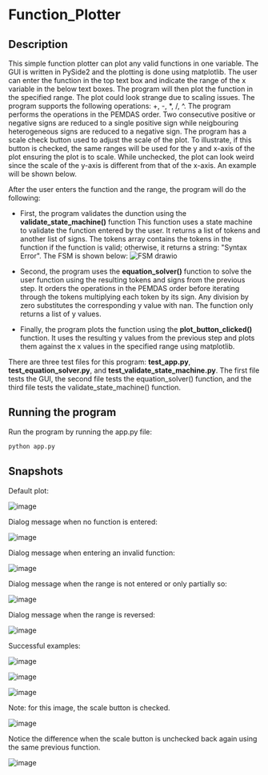 # Function_Plotter

## Description

This simple function plotter can plot any valid functions in one variable. The GUI is written in PySide2 and the plotting is done using matplotlib. The user can enter the function in the top text box and indicate the range of the x variable in the below text boxes. The program will then plot the function in the specified range. The plot could look strange due to scaling issues. The program supports the following operations: +, -, *, /, ^. The program performs the operations in the PEMDAS order. Two consecutive positive or negative signs are reduced to a single positive sign while neigbouring heterogeneous signs are reduced to a negative sign. The program has a scale check button used to adjust the scale of the plot. To illustrate, if this button is checked, the same ranges will be used for the y and x-axis of the plot ensuring the plot is to scale. While unchecked, the plot can look weird since the scale of the y-axis is different from that of the x-axis. An example will be shown below.    

After the user enters the function and the range, the program will do the following:

* First, the program validates the dunction using the **validate_state_machine()** function This function uses a state machine to validate the function entered by the user. It returns a list of tokens and another list of signs. The tokens array contains the tokens in the function if the function is valid; otherwise, it returns a string: "Syntax Error". The FSM is shown below:
![FSM drawio](https://github.com/3omara/Function_Plotter/assets/61950995/6fdd0c51-2296-4d2a-976e-598a92c4a34e)

* Second, the program uses the **equation_solver()** function to solve the user function using the resulting tokens and signs from the previous step. It orders the operations in the PEMDAS order before iterating through the tokens multiplying each token by its sign. Any division by zero substitutes the corresponding y value with nan. The function only returns a list of y values.
* Finally, the program plots the function using the **plot_button_clicked()** function. It uses the resulting y values from the previous step and plots them against the x values in the specified range using matplotlib.

There are three test files for this program: **test_app.py**, **test_equation_solver.py**, and **test_validate_state_machine.py**. The first file tests the GUI, the second file tests the equation_solver() function, and the third file tests the validate_state_machine() function.

## Running the program

Run the program by running the app.py file:

```bash
python app.py
```

## Snapshots

Default plot:

![image](https://github.com/3omara/Function_Plotter/assets/61950995/281b550f-e0f9-45f1-b514-5d3df80b4eeb)


Dialog message when no function is entered:

![image](https://github.com/3omara/Function_Plotter/assets/61950995/c78e2fc9-53ec-4e07-a84c-2711a2cde8ff)


Dialog message when entering an invalid function:

![image](https://github.com/3omara/Function_Plotter/assets/61950995/b4c602ab-3d61-40cf-bde8-99d494fb4b33)


Dialog message when the range is not entered or only partially so:

![image](https://github.com/3omara/Function_Plotter/assets/61950995/58671b8e-a329-467e-92b1-d3d7604208ff)


Dialog message when the range is reversed:

![image](https://github.com/3omara/Function_Plotter/assets/61950995/4c55f7b1-52e2-487a-9b89-bcd8199035bd)


Successful examples:


![image](https://github.com/3omara/Function_Plotter/assets/61950995/f2fb0c92-e964-43ee-8818-dc923ec0e505)


![image](https://github.com/3omara/Function_Plotter/assets/61950995/d75f4d09-07f7-483b-86b7-3fe9babf6fb0)


![image](https://github.com/3omara/Function_Plotter/assets/61950995/7aa91f7e-9c62-4b3a-a73c-6a4d4e1e62e7)


Note: for this image, the scale button is checked.

![image](https://github.com/3omara/Function_Plotter/assets/61950995/25aed72a-eea6-4719-836b-be76d23c59b1) 

Notice the difference when the scale button is unchecked back again using the same previous function.

![image](https://github.com/3omara/Function_Plotter/assets/61950995/145fb653-c8a0-4713-9a7c-de7f009fd215)






